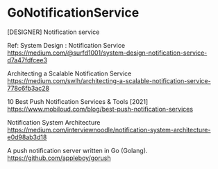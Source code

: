 # GoNotificationService
[DESIGNER] Notification service


Ref: 
System Design : Notification Service
https://medium.com/@surfd1001/system-design-notification-service-d7a47fdfcee3

Architecting a Scalable Notification Service
https://medium.com/swlh/architecting-a-scalable-notification-service-778c6fb3ac28

10 Best Push Notification Services & Tools [2021]
https://www.mobiloud.com/blog/best-push-notification-services

Notification System Architecture
https://medium.com/interviewnoodle/notification-system-architecture-e0d98ab3d18

A push notification server written in Go (Golang).
https://github.com/appleboy/gorush


